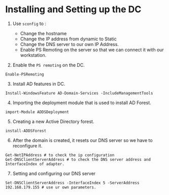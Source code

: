 # Installing and Setting up the DC

1. Use `sconfig` to :
    - Change the hostname
    - Change the IP address from dynamic to Static
    - Change the DNS server to our own IP Address.
    - Enable PS Remoting on the server so that we can connect it with our workstation.

2. Enable the `PS remoting` on the DC.

```shell
Enable-PSRemoting
```

3. Install AD features in DC.

```shell
Install-WindowsFeature AD-Domain-Services -IncludeManagementTools 
```

4. Importing the deployment module that is used to install AD Forest. 

```shell
import-Module ADDSDeployment
```

5. Creating a new Active Directory forest.

```shell
install-ADDSForest
```

6. After the domain is created, it resets our DNS server so we have to reconfigure it.
```shell
Get-NetIPAddress # to check the ip configuration
Get-DNSClientServerAddress # to check the DNS server address and InterfaceIndex of adapter.
```

7. Setting and configuring our DNS server
```shell
Set-DNSClientServerAddress -InterfaceIndex 5 -ServerAddress 192.168.179.155 # use ur own parameters.
```


